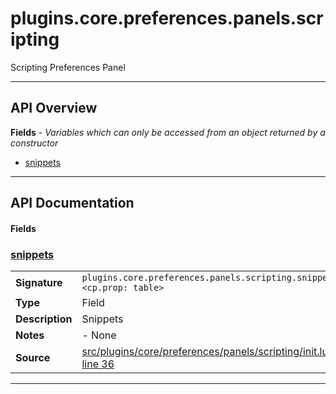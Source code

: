 # plugins.core.preferences.panels.scripting

Scripting Preferences Panel

---

## API Overview
**Fields** - _Variables which can only be accessed from an object returned by a constructor_
 * [snippets](#snippets)


---

## API Documentation

#### Fields


### [snippets](#snippets)

|                                             |                                                                                     |
| --------------------------------------------|-------------------------------------------------------------------------------------|
| **Signature**                               | `plugins.core.preferences.panels.scripting.snippets <cp.prop: table>`                                                                    |
| **Type**                                    | Field                                                                     |
| **Description**                             | Snippets                                                                     |
| **Notes**                                   | - None |
| **Source**                                  | [src/plugins/core/preferences/panels/scripting/init.lua line 36](https://github.com/CommandPost/CommandPost/blob/develop/src/plugins/core/preferences/panels/scripting/init.lua#L36) |

---

